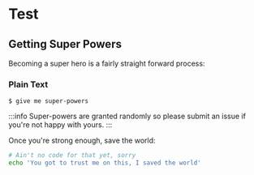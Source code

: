 # Test

## Getting Super Powers

Becoming a super hero is a fairly straight forward process:

### Plain Text
```
$ give me super-powers
```

:::info
 Super-powers are granted randomly so please submit an issue if you're not happy with yours.
:::

Once you're strong enough, save the world:

```bash title="hello.sh"
# Ain't no code for that yet, sorry
echo 'You got to trust me on this, I saved the world'
```





